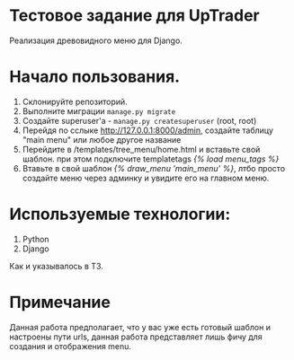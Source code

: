 # Тестовое задание для UpTrader
Реализация древовидного меню для Django.

# Начало пользования.

1) Склонируйте репозиторий.
2) Выполните миграции `manage.py migrate`
3) Создайте superuser'a - `manage.py createsuperuser` (root, root)
4) Перейдя по сслыке http://127.0.0.1:8000/admin, создайте таблицу "main menu" или любое другое название
5) Перейдите в /templates/tree_menu/home.html и вставьте свой шаблон. при этом подключите templatetags _{% load menu_tags %}_
6) Втавьте в свой шаблон _{% draw_menu 'main_menu' %}_, лтбо просто создайте меню через админку и увидите его на главном меню.

# Используемые технологии:
1) Python
2) Django

Как и указывалось в ТЗ.

# Примечание
Данная работа предполагает, что у вас уже есть готовый шаблон и настроены пути urls, данная работа представляет лишь фичу для создания и отображения menu.
